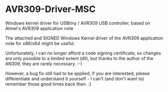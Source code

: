 # AVR309-Driver-MSC
Windows kernel driver for USBtiny / AVR309 USB controller, based on Atmel's AVR309 application note

The attached and SIGNED Windows Kernel driver of the AVR309 application note for x86/x64 might be useful.

Unfortunately, I can no longer afford a code signing certificate, so changes are only possible to a limited extent (dll), but thanks to the author of the AN309, they are rarely necessary. :-)

However, a bug fix still had to be applied, if you are interested, please differentiate and understand it yourself - I can't (and don't want to) remember those good times back then. :(
